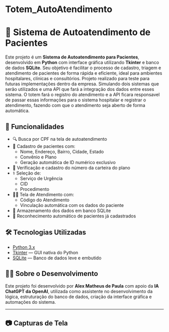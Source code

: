 # Totem_AutoAtendimento
# 🏥 Sistema de Autoatendimento de Pacientes

Este projeto é um **Sistema de Autoatendimento para Pacientes**, desenvolvido em **Python** com interface gráfica utilizando **Tkinter** e banco de dados **SQLite**. Seu objetivo é facilitar o processo de cadastro, triagem e atendimento de pacientes de forma rápida e eficiente, ideal para ambientes hospitalares, clínicas e consultórios.
Projeto realizado para teste para futuras implementações dentro da empresa. Simulando dois sistemas que serão utilizados e uma API que fará a integração dos dados entre esses sistema.
O totem fará o registro do atendimento e a API ficara responsavel de passar essas informações para o sistema hospitalar e registrar o atendimento, fazendo com que o atendimento seja aberto de forma automática.

## 🚀 Funcionalidades

- 🔍 Busca por CPF na tela de autoatendimento
- 📝 Cadastro de pacientes com:
  - Nome, Endereço, Bairro, Cidade, Estado
  - Convênio e Plano
  - Geração automática de ID numérico exclusivo
- 📑 Verificação e cadastro do número da carteira do plano
- ⚕️ Seleção de:
  - Serviço de Urgência
  - CID
  - Procedimento
- 👨‍⚕️ Tela de Atendimento com:
  - Código do Atendimento
  - Vinculação automática com os dados do paciente
- 💾 Armazenamento dos dados em banco SQLite
- 🧠 Reconhecimento automático de pacientes já cadastrados

## 🛠️ Tecnologias Utilizadas

- [Python 3.x](https://www.python.org/)
- [Tkinter](https://docs.python.org/3/library/tkinter.html) — GUI nativa do Python
- [SQLite](https://www.sqlite.org/index.html) — Banco de dados leve e embutido

## 👨‍💻 Sobre o Desenvolvimento

Este projeto foi desenvolvido por **Alex Matheus de Paula** com apoio da **IA ChatGPT da OpenAI**, utilizada como assistente no desenvolvimento da lógica, estruturação do banco de dados, criação da interface gráfica e automações do sistema.

---

## 📷 Capturas de Tela




